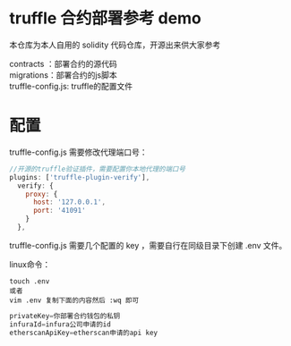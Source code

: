# truffle 合约部署参考 demo

本仓库为本人自用的 solidity 代码仓库，开源出来供大家参考

contracts ：部署合约的源代码  
migrations：部署合约的js脚本  
truffle-config.js: truffle的配置文件


# 配置

truffle-config.js 需要修改代理端口号：

```js
//开源的truffle验证插件，需要配置你本地代理的端口号
plugins: ['truffle-plugin-verify'],
  verify: {
    proxy: {
      host: '127.0.0.1',
      port: '41091'
    }
  },

```

truffle-config.js 需要几个配置的 key ，需要自行在同级目录下创建 .env 文件。

linux命令：
```linux
touch .env
或者
vim .env 复制下面的内容然后 :wq 即可
```

```js
privateKey=你部署合约钱包的私钥
infuraId=infura公司申请的id
etherscanApiKey=etherscan申请的api key
```